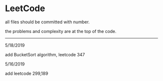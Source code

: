 # LeetCode

all files should be committed with number.

the problems and complexity are at the top of the code.

--------------------------------------------------------
5/18/2019

add BucketSort algorithm, leetcode 347

5/16/2019

add leetcode 299,189
